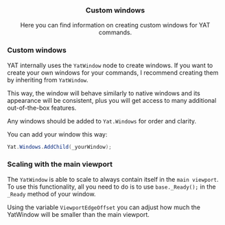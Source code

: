 <div align="center">
	<h3>Custom windows</h1>
	<p>Here you can find information on creating custom windows for YAT commands.</p>
</div>

### Custom windows

YAT internally uses the `YatWindow` node to create windows.
If you want to create your own windows for your commands, I recommend creating them by inheriting from `YatWindow`.

This way, the window will behave similarly to native windows and its appearance will be consistent, plus you will get access to many additional out-of-the-box features.

Any windows should be added to `Yat.Windows` for order and clarity.

You can add your window this way:

```csharp
Yat.Windows.AddChild(_yourWindow);
```

### Scaling with the main viewport

The `YatWindow` is able to scale to always contain itself in the `main viewport`.
To use this functionality, all you need to do is to use `base._Ready();` in the `_Ready` method of your window.

Using the variable `ViewportEdgeOffset` you can adjust how much the YatWindow will be smaller than the main viewport.
